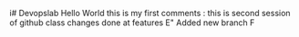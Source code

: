i# Devopslab
Hello World 
this is my first comments :
this is second session of github class
changes done at features E"
Added new branch F
